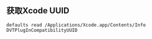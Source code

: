 ## 获取Xcode UUID

```
defaults read /Applications/Xcode.app/Contents/Info DVTPlugInCompatibilityUUID
```


